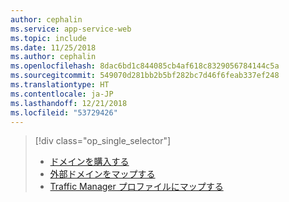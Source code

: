 ```yaml
---
author: cephalin
ms.service: app-service-web
ms.topic: include
ms.date: 11/25/2018
ms.author: cephalin
ms.openlocfilehash: 8dac6bd1c844085cb4af618c8329056784144c5a
ms.sourcegitcommit: 549070d281bb2b5bf282bc7d46f6feab337ef248
ms.translationtype: HT
ms.contentlocale: ja-JP
ms.lasthandoff: 12/21/2018
ms.locfileid: "53729426"
---
```

> [!div class="op_single_selector"]
> * [ドメインを購入する](../articles/app-service/manage-custom-dns-buy-domain.md)
> * [外部ドメインをマップする](../articles/app-service/app-service-web-tutorial-custom-domain.md)
> * [Traffic Manager プロファイルにマップする](../articles/app-service/web-sites-traffic-manager-custom-domain-name.md)
> 
> 

